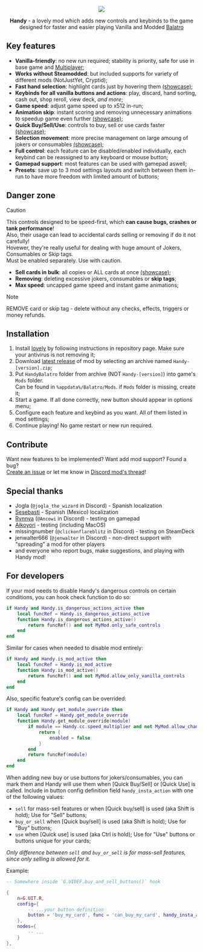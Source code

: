 <p align="center">
    <img src="https://github.com/user-attachments/assets/128aa4d1-55c5-401c-b144-52f640f512ff">
</p>

<p align="center">
    <b>Handy</b> - a lovely mod which adds new controls and keybinds to the game<br/>designed for faster and easier playing Vanilla and Modded <a href="https://store.steampowered.com/app/2379780/Balatro/" target="_blank">Balatro</a>
</p>

## Key features

-   **Vanilla-friendly**: no new run required; stability is priority, safe for use in base game and [Multiplayer](https://github.com/Balatro-Multiplayer/BalatroMultiplayer);
-   **Works without Steamodded**: but included supports for variety of different mods (NotJustYet, Cryptid);
-   **Fast hand selection**: highlight cards just by hovering them [(showcase)](https://www.youtube.com/watch?v=wPoW-uVKMt0);
-   **Keybinds for all vanilla buttons and actions**: play, discard, hand sorting, cash out, shop reroll, view deck, _and more_;
-   **Game speed**: adjust game speed up to x512 in-run;
-   **Animation skip**: instant scoring and removing unnecessary animations to speedup game even further [(showcase)](https://www.youtube.com/watch?v=CRxGXIhjW3s);
-   **Quick Buy/Sell/Use**: controls to buy, sell or use cards faster [(showcase)](https://www.youtube.com/watch?v=s1YnNI0W27k);
-   **Selection movement**: more precise management on large amoung of jokers or consumables [(showcase)](https://www.youtube.com/watch?v=E0wz5qP22CA);
-   **Full control**: each feature can be disabled/enabled individually, each keybind can be reassigned to any keyboard or mouse button;
-   **Gamepad support**: most features can be used with gamepad aswell;
-   **Presets**: save up to 3 mod settings layouts and switch between them in-run to have more freedom with limited amount of buttons;

## Danger zone

> [!CAUTION]
> This controls designed to be speed-first, which **can cause bugs, crashes or tank performance**!<br/>
> Also, their usage can lead to accidental cards selling or removing if do it not carefully!<br/>
> Hovewer, they're really useful for dealing with huge amount of Jokers, Consumables or Skip tags.<br/>
> Must be enabled separately. Use with caution.

-   **Sell cards in bulk**: all copies or ALL cards at once [(showcase)](https://www.youtube.com/watch?v=mE1R6xTKcaE);
-   **Removing**: deleting excessive jokers, consumables or **skip tags**;
-   **Max speed**: uncapped game speed and instant game animations;

> [!NOTE]
> REMOVE card or skip tag - delete without any checks, effects, triggers or money refunds.

## Installation

1. Install [lovely](https://github.com/ethangreen-dev/lovely-injector) by following instructions in repository page. Make sure your antivirus is not removing it;
2. Download [latest release](https://github.com/SleepyG11/HandyBalatro/releases/latest) of mod by selecting an archive named `Handy-[version].zip`;
3. Put `HandyBalatro` folder from archive (NOT `Handy-[version]`) into game's `Mods` folder.<br/>
   Can be found in `%appdata%/Balatro/Mods`. if `Mods` folder is missing, create it;
4. Start a game. If all done correctly, new button should appear in options menu;
5. Configure each feature and keybind as you want. All of them listed in mod settings;
6. Continue playing! No game restart or new run required.

## Contribute

Want new features to be implemented? Want add mod support? Found a bug?<br/>
[Create an issue](https://github.com/SleepyG11/HandyBalatro/issues/) or let me know in [Discord mod's thread](https://discord.com/channels/1116389027176787968/1270746376312979456)!

## Special thanks

-   Jogla (`@jogla_the_wizard` in Discord) - Spanish localization
-   [Sesebasti](https://github.com/sesebasti) - Spanish (Mexico) localization
-   [Rynnya](https://github.com/Rynnya) (`@Ancowi` in Discord) - testing on gamepad
-   [Aikoyori](https://github.com/Aikoyori) - testing (including MacOS)
-   missingnumber (`@clickonflareblitz` in Discord) - testing on SteamDeck
-   jenwalter666 (`@jenwalter` in Discord) - non-direct support with "spreading" a mod for other players
-   and everyone who report bugs, make suggestions, and playing with Handy mod!

## For developers

If your mod needs to disable Handy's dangerous controls on certain conditions, you can hook check function to do so:

```lua
if Handy and Handy.is_dangerous_actions_active then
    local funcRef = Handy.is_dangerous_actions_active
    function Handy.is_dangerous_actions_active()
        return funcRef() and not MyMod.only_safe_controls
    end
end
```

Similar for cases when needed to disable mod entirely:

```lua
if Handy and Handy.is_mod_active then
    local funcRef = Handy.is_mod_active
    function Handy.is_mod_active()
        return funcRef() and not MyMod.allow_only_vanilla_controls
    end
end
```

Also, specific feature's config can be overrided:

```lua
if Handy and Handy.get_module_override then
    local funcRef = Handy.get_module_override
    function Handy.get_module_override(module)
        if module == Handy.cc.speed_multiplier and not MyMod.allow_change_game_speed then
            return {
                enabled = false
            }
        end
        return funcRef(module)
    end
end
```

When adding new buy or use buttons for jokers/consumables, you can mark them and Handy will use them when [Quick Buy/Sell] or [Quick Use] is called.
Include in button config definition field `handy_insta_action` with one of the following values:

-   `sell` for mass-sell features or when [Quick buy/sell] is used (aka Shift is hold); Use for "Sell" buttons;
-   `buy_or_sell` when [Quick buy/sell] is used (aka Shift is hold); Use for "Buy" buttons;
-   `use` when [Quick use] is used (aka Ctrl is hold); Use for "Use" buttons or buttons unique for your cards;

_Only difference between `sell` and `buy_or_sell` is for mass-sell features, since only selling is allowed for it._

Example:

```lua
-- Somewhere inside `G.UIDEF.buy_and_sell_buttons()` hook

{
    n=G.UIT.R,
    config={
        -- ...your button definition
        button = 'buy_my_card', func = 'can_buy_my_card', handy_insta_action = 'buy_or_sell'
    },
    nodes={
        -- ...
    }
},
```

